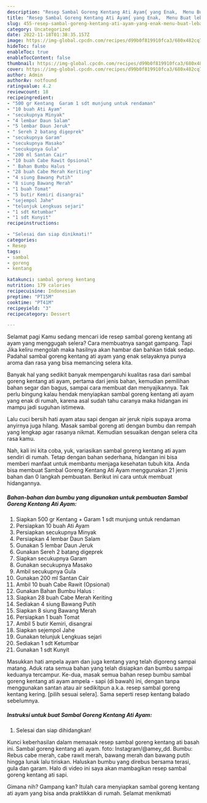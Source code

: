 ```yaml
---
description: "Resep Sambal Goreng Kentang Ati Ayam{ yang Enak,  Menu Buat lebaran"
title: "Resep Sambal Goreng Kentang Ati Ayam{ yang Enak,  Menu Buat lebaran"
slug: 455-resep-sambal-goreng-kentang-ati-ayam-yang-enak-menu-buat-lebaran
category: Uncategorized
date: 2022-11-18T01:38:35.157Z
image: https://img-global.cpcdn.com/recipes/d99b0f819910fca3/680x482cq70/sambal-goreng-kentang-ati-ayam-foto-resep-utama.jpg
hideToc: false
enableToc: true
enableTocContent: false
thumbnail: https://img-global.cpcdn.com/recipes/d99b0f819910fca3/680x482cq70/sambal-goreng-kentang-ati-ayam-foto-resep-utama.jpg
cover: https://img-global.cpcdn.com/recipes/d99b0f819910fca3/680x482cq70/sambal-goreng-kentang-ati-ayam-foto-resep-utama.jpg
author: Admin
authorAv: notfound
ratingvalue: 4.2
reviewcount: 18
recipeingredient:
- "500 gr Kentang  Garam 1 sdt munjung untuk rendaman"
- "10 buah Ati Ayam"
- "secukupnya Minyak"
- "4 lembar Daun Salam"
- "5 lembar Daun Jeruk"
- " Sereh 2 batang digeprek"
- "secukupnya Garam"
- "secukupnya Masako"
- "secukupnya Gula"
- "200 ml Santan Cair"
- "10 buah Cabe Rawit Opsional"
- " Bahan Bumbu Halus "
- "28 buah Cabe Merah Keriting"
- "4 siung Bawang Putih"
- "8 siung Bawang Merah"
- "1 buah Tomat"
- "5 butir Kemiri disangrai"
- "sejempol Jahe"
- "telunjuk Lengkuas sejari"
- "1 sdt Ketumbar"
- "1 sdt Kunyit"
recipeinstructions:

- "Selesai dan siap dinikmati!"
categories:
- Resep
tags:
- sambal
- goreng
- kentang

katakunci: sambal goreng kentang 
nutrition: 179 calories
recipecuisine: Indonesian
preptime: "PT15M"
cooktime: "PT41M"
recipeyield: "3"
recipecategory: Dessert

---
```



Selamat pagi Kamu sedang mencari ide resep sambal goreng kentang ati ayam yang menggugah selera? Cara membuatnya sangat gampang. Tapi Jika keliru mengolah maka hasilnya akan hambar dan bahkan tidak sedap. Padahal sambal goreng kentang ati ayam yang enak selayaknya punya aroma dan rasa yang bisa memancing selera kita.


Banyak hal yang sedikit banyak mempengaruhi kualitas rasa dari sambal goreng kentang ati ayam, pertama dari jenis bahan, kemudian pemilihan bahan segar dan bagus, sampai cara membuat dan menyajikannya. Tak perlu bingung kalau hendak menyiapkan sambal goreng kentang ati ayam yang enak di rumah, karena asal sudah tahu caranya maka hidangan ini mampu jadi suguhan istimewa.

Lalu cuci bersih hati ayam atau sapi dengan air jeruk nipis supaya aroma anyirnya juga hilang. Masak sambal goreng ati dengan bumbu dan rempah yang lengkap agar rasanya nikmat. Kemudian sesuaikan dengan selera cita rasa kamu.


Nah, kali ini kita coba, yuk, variasikan sambal goreng kentang ati ayam sendiri di rumah. Tetap dengan bahan sederhana, hidangan ini bisa memberi manfaat untuk membantu menjaga kesehatan tubuh kita. Anda bisa membuat Sambal Goreng Kentang Ati Ayam menggunakan 21 jenis bahan dan 0 langkah pembuatan. Berikut ini cara untuk membuat hidangannya.

<!--inarticleads1-->

##### Bahan-bahan dan bumbu yang digunakan untuk pembuatan Sambal Goreng Kentang Ati Ayam:

1. Siapkan 500 gr Kentang + Garam 1 sdt munjung untuk rendaman
1. Persiapkan 10 buah Ati Ayam
1. Persiapkan secukupnya Minyak
1. Persiapkan 4 lembar Daun Salam
1. Gunakan 5 lembar Daun Jeruk
1. Gunakan  Sereh 2 batang digeprek
1. Siapkan secukupnya Garam
1. Gunakan secukupnya Masako
1. Ambil secukupnya Gula
1. Gunakan 200 ml Santan Cair
1. Ambil 10 buah Cabe Rawit (Opsional)
1. Gunakan  Bahan Bumbu Halus :
1. Siapkan 28 buah Cabe Merah Keriting
1. Sediakan 4 siung Bawang Putih
1. Siapkan 8 siung Bawang Merah
1. Persiapkan 1 buah Tomat
1. Ambil 5 butir Kemiri, disangrai
1. Siapkan sejempol Jahe
1. Gunakan telunjuk Lengkuas sejari
1. Sediakan 1 sdt Ketumbar
1. Gunakan 1 sdt Kunyit


Masukkan hati ampela ayam dan juga kentang yang telah digoreng sampai matang. Aduk rata semua bahan yang telah disiapkan dan bumbu sampai keduanya tercampur. Ke-dua, masak semua bahan resep bumbu sambal goreng kentang ati ayam ampela - sapi (di bawah) ini, dengan tanpa menggunakan santan atau air sedikitpun a.k.a. resep sambal goreng kentang kering. [pilih sesuai selera]. Sama seperti resep kentang balado sebelumnya. 

<!--inarticleads2-->

##### Instruksi untuk buat Sambal Goreng Kentang Ati Ayam:


1. Selesai dan siap dihidangkan!

Kunci keberhasilan dalam memasak resep sambal goreng kentang ati basah ini. Sambal goreng kentang ati ayam. foto: Instagram/@amey_dd. Bumbu: Rebus cabe merah, cabe rawit merah, bawang merah dan bawang putih hingga lunak lalu tiriskan. Haluskan bumbu yang direbus bersama terasi, gula dan garam. Halo di video ini saya akan mambagikan resep sambal goreng kentang ati sapi. 

Gimana nih? Gampang kan? Itulah cara menyiapkan sambal goreng kentang ati ayam yang bisa anda praktikkan di rumah. Selamat menikmati
